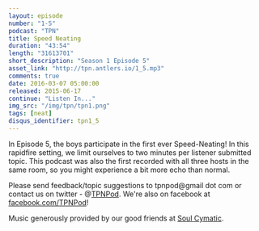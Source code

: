 ```yaml
---
layout: episode
number: "1-5"
podcast: "TPN"
title: Speed Neating
duration: "43:54"
length: "31613701"
short_description: "Season 1 Episode 5"
asset_link: "http://tpn.antlers.io/1_5.mp3"
comments: true
date: 2016-03-07 05:00:00
released: 2015-06-17
continue: "Listen In..."
img_src: "/img/tpn/tpn1.png"
tags: [neat]
disqus_identifier: tpn1_5
---
```


In Episode 5, the boys participate in the first ever Speed-Neating! In this rapidfire setting, we limit ourselves to two minutes per listener submitted topic. This podcast was also the first recorded with all three hosts in the same room, so you might experience a bit more echo than normal.

Please send feedback/topic suggestions to tpnpod@gmail dot com or contact us on twitter - @[TPNPod](https://twitter.com/tpnpod). We're also on facebook at [facebook.com/TPNPod](facebook.com/TPNPod)!

Music generously provided by our good friends at [Soul Cymatic](https://soundcloud.com/soul-cymatic).